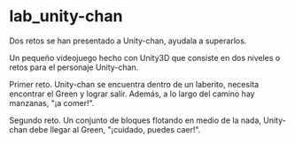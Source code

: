 # lab_unity-chan

Dos retos se han presentado a Unity-chan, ayudala a superarlos.

Un pequeño videojuego hecho con Unity3D que consiste en dos niveles o retos para el personaje Unity-chan.

Primer reto. Unity-chan se encuentra dentro de un laberito, necesita encontrar el Green y lograr salir. Además, a lo largo del camino hay manzanas, "¡a comer!".

Segundo reto. Un conjunto de bloques flotando en medio de la nada, Unity-chan debe llegar al Green, "¡cuidado, puedes caer!".
